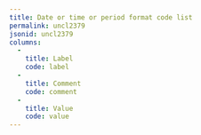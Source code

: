 ```yaml
---
title: Date or time or period format code list
permalink: uncl2379
jsonid: uncl2379
columns:
  - 
    title: Label
    code: label
  - 
    title: Comment
    code: comment
  - 
    title: Value
    code: value
---
```

